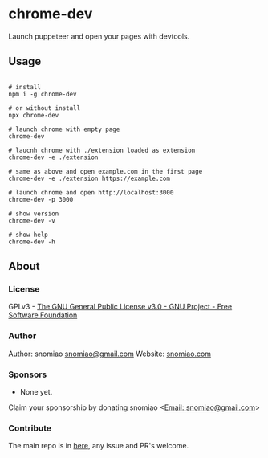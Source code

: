 # chrome-dev

Launch puppeteer and open your pages with devtools.

## Usage

```shell

# install
npm i -g chrome-dev

# or without install
npx chrome-dev

# launch chrome with empty page
chrome-dev

# laucnh chrome with ./extension loaded as extension
chrome-dev -e ./extension

# same as above and open example.com in the first page
chrome-dev -e ./extension https://example.com

# launch chrome and open http://localhost:3000
chrome-dev -p 3000

# show version
chrome-dev -v

# show help
chrome-dev -h
```

## About

### License

GPLv3 - [The GNU General Public License v3.0 - GNU Project - Free Software Foundation](https://www.gnu.org/licenses/gpl-3.0.en.html)

### Author

Author: snomiao <snomiao@gmail.com>
Website: [snomiao.com](https://snomiao.com)

### Sponsors

- None yet.

Claim your sponsorship by donating snomiao <[Email: snomiao@gmail.com](mailto:snomiao@gmail.com)>

### Contribute

The main repo is in [here](https://github.com/snomiao/js#readme), any issue and PR's welcome.
